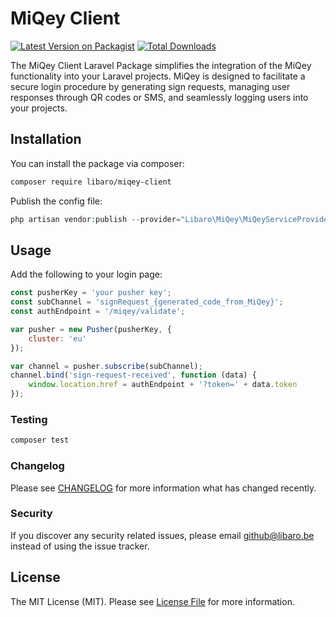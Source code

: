 # MiQey Client

[![Latest Version on Packagist](https://img.shields.io/packagist/v/libaro/miqey-client.svg?style=flat-square)](https://packagist.org/packages/libaro/miqey-client)
[![Total Downloads](https://img.shields.io/packagist/dt/libaro/miqey-client.svg?style=flat-square)](https://packagist.org/packages/libaro/miqey-client)

The MiQey Client Laravel Package simplifies the integration of the MiQey functionality into your Laravel projects. MiQey is designed to facilitate a secure login procedure by generating sign requests, managing user responses through QR codes or SMS, and seamlessly logging users into your projects.

## Installation

You can install the package via composer:

```bash
composer require libaro/miqey-client
```

Publish the config file: 
```php
php artisan vendor:publish --provider="Libaro\MiQey\MiQeyServiceProvider" --tag="config"
```

## Usage

Add the following to your login page:

````javascript
const pusherKey = 'your pusher key';
const subChannel = 'signRequest_{generated_code_from_MiQey}';
const authEndpoint = '/miqey/validate';

var pusher = new Pusher(pusherKey, {
    cluster: 'eu'
});

var channel = pusher.subscribe(subChannel);
channel.bind('sign-request-received', function (data) {
    window.location.href = authEndpoint + '?token=' + data.token
});
````

### Testing

```bash
composer test
```

### Changelog

Please see [CHANGELOG](CHANGELOG.md) for more information what has changed recently.


### Security

If you discover any security related issues, please email github@libaro.be instead of using the issue tracker.

## License

The MIT License (MIT). Please see [License File](LICENSE.md) for more information.
